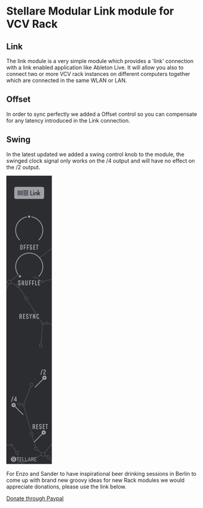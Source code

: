 # Stellare Modular Link module for VCV Rack

## Link ##
The link module is a very simple module which provides a 'link' connection with a link enabled application like Ableton Live. It will allow you also to connect two or more VCV rack instances on different computers together which are connected in the same WLAN or LAN.

## Offset ##
In order to sync perfectly we added a Offset control so you can compensate for any latency introduced in the Link connection.

## Swing ##
In the latest updated we added a swing control knob to the module, the swinged clock signal only works on the /4 output and will have no effect on the /2 output.

![Link](./res/Link.svg)

For Enzo and Sander to have inspirational beer drinking sessions in Berlin to come up with brand new groovy ideas for new Rack modules we would appreciate donations, please use the link below.

[Donate through Paypal](https://paypal.me/stellaremodular)
